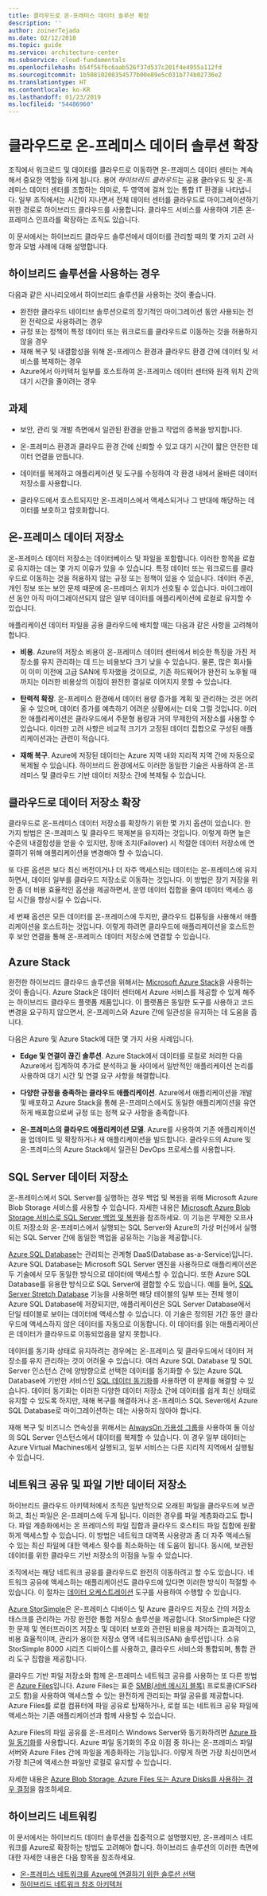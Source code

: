 ```yaml
---
title: 클라우드로 온-프레미스 데이터 솔루션 확장
description: ''
author: zoinerTejada
ms.date: 02/12/2018
ms.topic: guide
ms.service: architecture-center
ms.subservice: cloud-fundamentals
ms.openlocfilehash: b54f56fbc6aab526f37d537c201f4e4955a112fd
ms.sourcegitcommit: 1b50810208354577b00e89e5c031b774b02736e2
ms.translationtype: HT
ms.contentlocale: ko-KR
ms.lasthandoff: 01/23/2019
ms.locfileid: "54486960"
---
```

# <a name="extending-on-premises-data-solutions-to-the-cloud"></a>클라우드로 온-프레미스 데이터 솔루션 확장

조직에서 워크로드 및 데이터를 클라우드로 이동하면 온-프레미스 데이터 센터는 계속해서 중요한 역할을 하게 됩니다. 용어 *하이브리드 클라우드*는 공용 클라우드 및 온-프레미스 데이터 센터를 조합하는 의미로, 두 영역에 걸쳐 있는 통합 IT 환경을 나타냅니다. 일부 조직에서는 시간이 지나면서 전체 데이터 센터를 클라우드로 마이그레이션하기 위한 경로로 하이브리드 클라우드를 사용합니다. 클라우드 서비스를 사용하여 기존 온-프레미스 인프라를 확장하는 조직도 있습니다.

이 문서에서는 하이브리드 클라우드 솔루션에서 데이터를 관리할 때의 몇 가지 고려 사항과 모범 사례에 대해 설명합니다.

## <a name="when-to-use-a-hybrid-solution"></a>하이브리드 솔루션을 사용하는 경우

다음과 같은 시나리오에서 하이브리드 솔루션을 사용하는 것이 좋습니다.

- 완전한 클라우드 네이티브 솔루션으로의 장기적인 마이그레이션 동안 사용되는 전환 전략으로 사용하려는 경우
- 규정 또는 정책이 특정 데이터 또는 워크로드를 클라우드로 이동하는 것을 허용하지 않을 경우
- 재해 복구 및 내결함성을 위해 온-프레미스 환경과 클라우드 환경 간에 데이터 및 서비스를 복제하는 경우
- Azure에서 아키텍처 일부를 호스트하여 온-프레미스 데이터 센터와 원격 위치 간의 대기 시간을 줄이려는 경우

## <a name="challenges"></a>과제

- 보안, 관리 및 개발 측면에서 일관된 환경을 만들고 작업의 중복을 방지합니다.

- 온-프레미스 환경과 클라우드 환경 간에 신뢰할 수 있고 대기 시간이 짧은 안전한 데이터 연결을 만듭니다.

- 데이터를 복제하고 애플리케이션 및 도구를 수정하여 각 환경 내에서 올바른 데이터 저장소를 사용합니다.

- 클라우드에서 호스트되지만 온-프레미스에서 액세스되거나 그 반대에 해당하는 데이터를 보호하고 암호화합니다.

## <a name="on-premises-data-stores"></a>온-프레미스 데이터 저장소

온-프레미스 데이터 저장소는 데이터베이스 및 파일을 포함합니다. 이러한 항목을 로컬로 유지하는 데는 몇 가지 이유가 있을 수 있습니다. 특정 데이터 또는 워크로드를 클라우드로 이동하는 것을 허용하지 않는 규정 또는 정책이 있을 수 있습니다. 데이터 주권, 개인 정보 또는 보안 문제 때문에 온-프레미스 위치가 선호될 수 있습니다. 마이그레이션 동안 아직 마이그레이션되지 않은 일부 데이터를 애플리케이션에 로컬로 유지할 수 있습니다.

애플리케이션 데이터 파일을 공용 클라우드에 배치할 때는 다음과 같은 사항을 고려해야 합니다.

- **비용**. Azure의 저장소 비용이 온-프레미스 데이터 센터에서 비슷한 특징을 가진 저장소를 유지 관리하는 데 드는 비용보다 크기 낮을 수 있습니다. 물론, 많은 회사들이 이미 이전에 고급 SAN에 투자했을 것이므로, 기존 하드웨어가 완전히 노후될 때까지는 이러한 비용상의 이점이 완전한 결실로 이어지지 못할 수 있습니다.

- **탄력적 확장**. 온-프레미스 환경에서 데이터 용량 증가를 계획 및 관리하는 것은 어려울 수 있으며, 데이터 증가를 예측하기 어려운 상황에서는 더욱 그럴 것입니다. 이러한 애플리케이션은 클라우드에서 주문형 용량과 거의 무제한의 저장소를 사용할 수 있습니다. 이러한 고려 사항은 비교적 크기가 고정된 데이터 집합으로 구성된 애플리케이션과는 관련이 적습니다.

- **재해 복구**. Azure에 저장된 데이터는 Azure 지역 내와 지리적 지역 간에 자동으로 복제될 수 있습니다. 하이브리드 환경에서도 이러한 동일한 기술은 사용하여 온-프레미스 및 클라우드 기반 데이터 저장소 간에 복제될 수 있습니다.

## <a name="extending-data-stores-to-the-cloud"></a>클라우드로 데이터 저장소 확장

클라우드로 온-프레미스 데이터 저장소를 확장하기 위한 몇 가지 옵션이 있습니다. 한 가지 방법은 온-프레미스 및 클라우드 복제본을 유지하는 것입니다. 이렇게 하면 높은 수준의 내결함성을 얻을 수 있지만, 장애 조치(Failover) 시 적절한 데이터 저장소에 연결하기 위해 애플리케이션을 변경해야 할 수 있습니다.

또 다른 옵션은 보다 최신 버전이거나 더 자주 액세스되는 데이터는 온-프레미스에 유지하면서, 데이터 일부를 클라우드 저장소로 이동하는 것입니다. 이 방법은 장기 저장을 위한 좀 더 비용 효율적인 옵션을 제공하면서, 운영 데이터 집합을 줄여 데이터 액세스 응답 시간을 향상시킬 수 있습니다.

세 번째 옵션은 모든 데이터를 온-프레미스에 두지만, 클라우드 컴퓨팅을 사용해서 애플리케이션을 호스트하는 것입니다. 이렇게 하려면 클라우드에 애플리케이션을 호스트한 후 보안 연결을 통해 온-프레미스 데이터 저장소에 연결할 수 있습니다.

## <a name="azure-stack"></a>Azure Stack

완전한 하이브리드 클라우드 솔루션을 위해서는 [Microsoft Azure Stack](/azure/azure-stack/)을 사용하는 것이 좋습니다. Azure Stack은 데이터 센터에서 Azure 서비스를 제공할 수 있게 해주는 하이브리드 클라우드 플랫폼 제품입니다. 이 플랫폼은 동일한 도구를 사용하고 코드 변경을 요구하지 않으면서, 온-프레미스와 Azure 간에 일관성을 유지하는 데 도움을 줍니다.

다음은 Azure 및 Azure Stack에 대한 몇 가지 사용 사례입니다.

- **Edge 및 연결이 끊긴 솔루션**. Azure Stack에서 데이터를 로컬로 처리한 다음 Azure에서 집계하여 추가로 분석하고 둘 사이에서 일반적인 애플리케이션 논리를 사용하여 대기 시간 및 연결 요구 사항을 해결합니다.

- **다양한 규정을 충족하는 클라우드 애플리케이션**. Azure에서 애플리케이션을 개발 및 배포하고 Azure Stack을 통해 온-프레미스에서도 동일한 애플리케이션을 유연하게 배포함으로써 규정 또는 정책 요구 사항을 충족합니다.

- **온-프레미스의 클라우드 애플리케이션 모델**. Azure를 사용하여 기존 애플리케이션을 업데이트 및 확장하거나 새 애플리케이션을 빌드합니다. 클라우드의 Azure 및 온-프레미스의 Azure Stack에서 일관된 DevOps 프로세스를 사용합니다.

## <a name="sql-server-data-stores"></a>SQL Server 데이터 저장소

온-프레미스에서 SQL Server를 실행하는 경우 백업 및 복원을 위해 Microsoft Azure Blob Storage 서비스를 사용할 수 있습니다. 자세한 내용은 [Microsoft Azure Blob Storage 서비스로 SQL Server 백업 및 복원](/sql/relational-databases/backup-restore/sql-server-backup-and-restore-with-microsoft-azure-blob-storage-service)을 참조하세요. 이 기능은 무제한 오프사이트 저장소와 온-프레미스에서 실행되는 SQL Server와 Azure의 가상 머신에서 실행되는 SQL Server 간에 동일한 백업을 공유하는 기능을 제공합니다.

[Azure SQL Database](/azure/sql-database/)는 관리되는 관계형 DaaS(Database as-a-Service)입니다. Azure SQL Database는 Microsoft SQL Server 엔진을 사용하므로 애플리케이션은 두 기술에서 모두 동일한 방식으로 데이터에 액세스할 수 있습니다. 또한 Azure SQL Database를 유용한 방식으로 SQL Server에 결합할 수도 있습니다. 예를 들어, [SQL Server Stretch Database](/sql/sql-server/stretch-database/stretch-database) 기능을 사용하면 해당 테이블의 일부 또는 전체 행이 Azure SQL Database에 저장되지만, 애플리케이션은 SQL Server Database에서 단일 테이블로 보이는 데이터에 액세스할 수 있습니다. 이 기술은 정의된 기간 동안 클라우드에 액세스하지 않은 데이터를 자동으로 이동합니다. 이 데이터를 읽는 애플리케이션은 데이터가 클라우드로 이동되었음을 알지 못합니다.

데이터를 동기화 상태로 유지하려는 경우에는 온-프레미스 및 클라우드에서 데이터 저장소를 유지 관리하는 것이 어려울 수 있습니다. 여러 Azure SQL Database 및 SQL Server 인스턴스 간에 양방향으로 선택한 데이터를 동기화할 수 있는 Azure SQL Database에 기반한 서비스인 [SQL 데이터 동기화](/azure/sql-database/sql-database-sync-data)를 사용하면 이 문제를 해결할 수 있습니다. 데이터 동기화는 이러한 다양한 데이터 저장소 간에 데이터를 쉽게 최신 상태로 유지할 수 있도록 하지만, 재해 복구를 해결하거나 온-프레미스 SQL Sever에서 Azure SQL Database로 마이그레이션하는 데는 사용하지 않아야 합니다.

재해 복구 및 비즈니스 연속성을 위해서는 [AlwaysOn 가용성 그룹](/sql/database-engine/availability-groups/windows/overview-of-always-on-availability-groups-sql-server)을 사용하여 둘 이상의 SQL Server 인스턴스에서 데이터를 복제할 수 있습니다. 이 경우 일부 데이터는 Azure Virtual Machines에서 실행되고, 일부 서비스는 다른 지리적 지역에서 실행될 수 있습니다.

## <a name="network-shares-and-file-based-data-stores"></a>네트워크 공유 및 파일 기반 데이터 저장소

하이브리드 클라우드 아키텍처에서 조직은 일반적으로 오래된 파일을 클라우드에 보관하고, 최신 파일은 온-프레미스에 두게 됩니다. 이러한 경우를 파일 계층화라고도 합니다. 파일 계층화에서는 온 프레미스의 파일 집합과 클라우드 호스티드 파일 집합에 원활하게 액세스할 수 있습니다. 이 방법은 네트워크 대역폭 사용량과 좀 더 자주 액세스될 수 있는 최신 파일에 대한 액세스 횟수를 최소화하는 데 도움이 됩니다. 동시에, 보관된 데이터를 위한 클라우드 기반 저장소의 이점을 누릴 수 있습니다.

조직에서는 해당 네트워크 공유를 클라우드로 완전히 이동하려고 할 수도 있습니다. 네트워크 공유에 액세스하는 애플리케이션도 클라우드에 있다면 이러한 방식이 적절할 수 있습니다. 이 절차는 [데이터 오케스트레이션](../technology-choices/pipeline-orchestration-data-movement.md) 도구를 사용하여 수행할 수 있습니다.

[Azure StorSimple](/azure/storsimple/)은 온-프레미스 디바이스 및 Azure 클라우드 저장소 간의 저장소 태스크를 관리하는 가장 완전한 통합 저장소 솔루션을 제공합니다. StorSimple은 다양한 문제 및 엔터프라이즈 저장소 및 데이터 보호와 관련된 비용을 제거하는 효과적이고, 비용 효율적이며, 관리가 용이한 저장소 영역 네트워크(SAN) 솔루션입니다. 소유 StorSimple 8000 시리즈 디바이스를 사용하고, 클라우드 서비스와 통합되며, 통합 관리 도구 집합을 제공합니다.

클라우드 기반 파일 저장소와 함께 온-프레미스 네트워크 공유를 사용하는 또 다른 방법은 [Azure Files](/azure/storage/files/storage-files-introduction)입니다. Azure Files는 표준 [SMB(서버 메시지 블록)](https://msdn.microsoft.com/library/windows/desktop/aa365233.aspx?f=255&MSPPError=-2147217396) 프로토콜(CIFS라고도 함)을 사용하여 액세스할 수 있는 완전하게 관리되는 파일 공유를 제공합니다. Azure Files를 로컬 컴퓨터에 파일 공유로 탑재하거나, 로컬 또는 네트워크 공유 파일에 액세스하는 기존 애플리케이션과 함께 사용할 수 있습니다.

Azure Files의 파일 공유를 온-프레미스 Windows Server와 동기화하려면 [Azure 파일 동기화](/azure/storage/files/storage-sync-files-planning)를 사용합니다. Azure 파일 동기화의 주요 이점 중 하나는 온-프레미스 파일 서버와 Azure Files 간에 파일을 계층화하는 기능입니다. 이렇게 하면 가장 최신이면서 가장 최근에 액세스한 파일만 로컬로 유지할 수 있습니다.

자세한 내용은 [Azure Blob Storage, Azure Files 또는 Azure Disks를 사용하는 경우 결정](/azure/storage/common/storage-decide-blobs-files-disks)을 참조하세요.

## <a name="hybrid-networking"></a>하이브리드 네트워킹

이 문서에서는 하이브리드 데이터 솔루션을 집중적으로 설명했지만, 온-프레미스 네트워크를 Azure로 확장하는 방법도 고려해야 합니다. 하이브리드 솔루션의 이러한 측면에 대한 자세한 내용은 다음 항목을 참조하세요.

- [온-프레미스 네트워크를 Azure에 연결하기 위한 솔루션 선택](../../reference-architectures/hybrid-networking/considerations.md)
- [하이브리드 네트워크 참조 아키텍처](../../reference-architectures/hybrid-networking/index.md)
